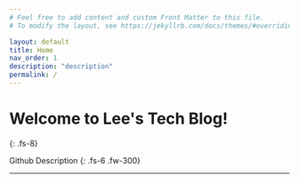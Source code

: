 ```yaml
---
# Feel free to add content and custom Front Matter to this file.
# To modify the layout, see https://jekyllrb.com/docs/themes/#overriding-theme-defaults

layout: default
title: Home
nav_order: 1
description: "description"
permalink: /
---
```


# Welcome to Lee's Tech Blog!
{: .fs-8}

Github Description
{: .fs-6 .fw-300}

---

